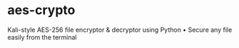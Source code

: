 # aes-crypto
Kali-style AES-256 file encryptor &amp; decryptor using Python • Secure any file easily from the terminal

